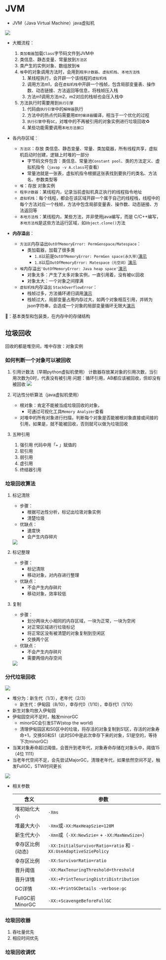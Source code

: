 # JVM

* JVM（Java Virtual Machine）java虚拟机
<img src='./images/2.png'>

* 大概流程：
    1. `类加载器`加载`Class`字节码文件到JVM中
    2. 类信息、静态变量、常量放到`方法区`
    3. 类产生的实例对象、数组放到`堆`
    4. `堆`中的对象调用方法时，会用到`程序计数器`、`虚拟机栈`、`本地方法栈`
        1. 某线程执行，会开辟一个该线程的`虚拟机栈`
        2. 调用方法m1，会在`虚拟机栈`中开辟一个栈帧，包含局部变量表、操作数、动态链接、方法返回等信息，将栈帧压入栈
        3. 方法m1调用方法m2，m2对应的栈帧也会压入栈中
    5. 方法执行时需要用到`执行引擎`
        1. 代码由`执行引擎`中的`解释器`执行
        2. 方法中的热点代码需要用`即时编译器`编译，相当于一个优化的过程
        3. `执行引擎`中有`GC`，对堆中的不再被引用的对象实例进行垃圾回收♻️
        4. 某些功能需要调用`本地方法接口`
* 各内存区域：
    * `方法区`：存放 类信息、静态变量、常量、类加载器，所有线程共享，虚拟机启动时创建，逻辑上时堆的一部分
        * 字节码文件包含：类信息、常量池`Constant pool`、类的方法定义、虚拟机指令（`javap -v A.class`可查看）
        * 常量池就是一张表，虚拟机指令根据这张表找到要执行的类名、方法名、参数类型等
    * `堆`：存放 对象实例
    * `程序计数器`：某线程内，记录当前虚拟机真正执行的线程指令地址
    * `虚拟机栈`：每个线程，都会在该区域开辟一个属于自己的线程栈，线程中的每个方法对应一个栈帧，方法中包含局部变量表、操作数、动态链接、方法返回等
    * `本地方法栈`：某线程内，某些方法，并非使用java编写，而是
C/C++编写，`本地方法栈`是这些方法运行区域，如`Object.clone()`方法
    
* **内存溢出**：
     * `方法区`内存溢出`OutOfMemoryError: PermGenspace/Matespace`：
        * 类加载器，加载了很多类
            * `1.8`以前是`OutOfMemoryError: PermGen space(永久带)`[演示](../0JVM/MethodArea)
            * `1.8`以后`OutOfMemoryError: Matespace（元空间）`[演示](../0JVM/MethodArea)
    * `堆`内存溢出`'OutOfMemoryError: Java heap space'`[演示](../0JVM/src/main/java/com/cl/learn/jvm/head/OutOfMemoryErrorHead.java)
        * 对象太多：产生了太多对象实例，一直引用着，没有被`GC`回收
        * 对象太大：一个对象之间撑满
     * `虚拟机栈`内存溢出 `StackOverflowError`：
        * 栈帧过多，方法循环递归调用[演示](../0JVM/src/main/java/com/cl/learn/jvm/stack/StackOverFlowTest2.java)
        * 栈帧过大，局部变量占用内存过大，如两个对象相互引用，并转为json字符串，会造成一个对象的局部变量循环无限大[演示](../0JVM/src/main/java/com/cl/learn/jvm/stack/StackOverFlowTest.java)

🤔️：基本类型和包装类，在内存中的存储结构

## 垃圾回收
回收的都是堆空间，堆中存放：对象实例
### 如何判断一个对象可以被回收
1. 引用计数法（早期python虚拟机使用）
    计数器存放某对象的引用次数，当引用次数为0时，代表没有被引用
    问题：循环引用，AB都应该被回收，但却没有被回收
    <img src='./images/3.png'>

1. 可达性分析算法（java虚拟机使用）
    * 根对象：肯定不能被当成垃圾回收的对象，
        * 可通过可视化工具`Memory Analyzer`查看
    * 对堆中的所有对象进行扫描，判断每个对象是否能被根对象直接或间接的引用，如果是，就不能被回收，否则就可以做为垃圾回收
2. 五种引用
    1. 强引用
        代码中用「`=` 」赋值的
    2. 软引用
    3. 弱引用
    4. 虚引用
    5. 终结器引用

### 垃圾回收算法
1. 标记清除
    * 步骤：
        * 根据可达性分析，标记出垃圾对象实例
        * 清楚垃圾
    * 优缺点：
        * 速度快
        * 会产生内存碎片
    <img src='./images/4.png'>

2. 标记整理
    * 步骤：
        * 标记清除
        * 移动对象，对内存进行整理
    * 优缺点：
        * 不会产生内存碎片
        * 移动对象，效率较低
3. 复制
    * 步骤：
        * 划分两块大小相同的内存区域，一块为正常，一块为空闲
        * 对正常区域进行垃圾标记
        * 将正常区没有被清楚的对象复制到空闲区
        * 交换两个区
    * 优缺点：
        * 不会产生内存碎片
        * 需要两倍内存空间
     <img src='./images/5.png'>
### 分代垃圾回收
<img src='./images/6.png'>

* 堆分为：新生代（1/3），老年代（2/3）
    * 新生代：伊甸园（8/10），幸存代0（1/10），幸存代1（1/10）
* 新生对象均放入伊甸园
* 伊甸园空间不足时，触发minorGC
    * minorGC会引发STW(stop the world)
    * 清理伊甸园区和S0区中的垃圾，将存活的对象复制到S1区，存活的对象寿命+1，交换S0和S1（此时S0中是此次幸存下来的对象，S1是空的，等待下次minorGC）
* 当某对象寿命超过阈值，会晋升到老年代，对象寿命存储在对象头中，阈值15（4位 1111）
* 当老年代空间不足，会先尝试MajorGC，清理老年代，如果依然空间不足，触发FullGC，STW时间更长
<img src='./images/7.png'>


* 相关参数

    | 含义         | 参数 |
    |--------------|------|
    | 堆初始化大小 | `-Xms` |
    |堆最大大小|`-Xmx`或`-XX:MaxHeapSzie=128M`|
    |新生代大小|`-Xmn`或（`-XX:NewSzie=` + `-XX:MaxNewSize=`）|
    |幸存区比例(动态)|`-XX:InitialSurvivorRatio=ratio` 和 `-XX:UseAdaptiveSziePolicy`|
    |幸存区比例|`-XX:SurvivorRatio=ratio`|
    |晋升阈值|`-XX:MaxTenuringThreshold=threshold`|
    |晋升详情|`-XX:+PrintTenuringDistriDistribution`|
    |GC详情|`-XX:+PrintGCDetails -verbose:gc`|
    |FullGC前MinorGC|`-XX:+ScavengeBeforeFullGC`|



### 垃圾回收器
1. 吞吐量优先
2. 相应时间优先
### 垃圾回收调优